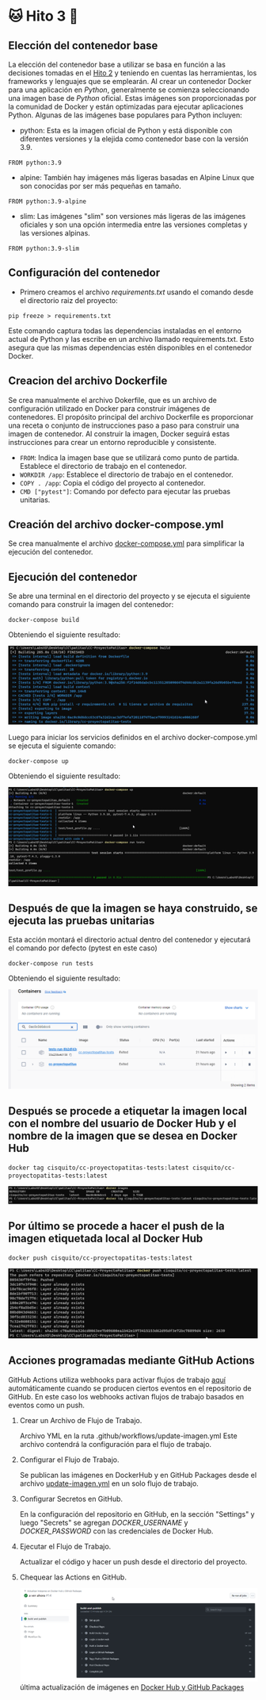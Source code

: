 # :cat: Hito 3 :dog:

## Elección del contenedor base

La elección del contenedor base a utilizar se basa en función a las decisiones tomadas en el [Hito 2](./../hito2/hito2.md) y teniendo en cuentas las herramientas, los frameworks y lenguajes que se emplearán. Al crear un contenedor Docker para una aplicación en _Python_, generalmente se comienza seleccionando una imagen base de _Python_ oficial. Estas imágenes son proporcionadas por la comunidad de Docker y están optimizadas para ejecutar aplicaciones Python. Algunas de las imágenes base populares para Python incluyen:

- python: Esta es la imagen oficial de Python y está disponible con diferentes versiones y la elejida como contenedor base con la versión 3.9.

```text
FROM python:3.9
```

- alpine: También hay imágenes más ligeras basadas en Alpine Linux que son conocidas por ser más pequeñas en tamaño.

```text
FROM python:3.9-alpine
```

- slim: Las imágenes "slim" son versiones más ligeras de las imágenes oficiales y son una opción intermedia entre las versiones completas y las versiones alpinas.

```text
FROM python:3.9-slim
```

## Configuración del contenedor

- Primero creamos el archivo _requirements.txt_ usando el comando desde el directorio raiz del proyecto:

```text
pip freeze > requirements.txt
```

Este comando captura todas las dependencias instaladas en el entorno actual de Python y las escribe en un archivo llamado requirements.txt. Esto asegura que las mismas dependencias estén disponibles en el contenedor Docker.

## Creacion del archivo Dockerfile

Se crea manualmente el archivo Dokerfile, que es un archivo de configuración utilizado en Docker para construir imágenes de contenedores. El propósito principal del archivo Dockerfile es proporcionar una receta o conjunto de instrucciones paso a paso para construir una imagen de contenedor. Al construir la imagen, Docker seguirá estas instrucciones para crear un entorno reproducible y consistente.

- `FROM`: Indica la imagen base que se utilizará como punto de partida. Establece el directorio de trabajo en el contenedor.
- `WORKDIR /app`: Establece el directorio de trabajo en el contenedor.
- `COPY . /app`: Copia el código del proyecto al contenedor.
- `CMD ["pytest"]`: Comando por defecto para ejecutar las pruebas unitarias.

## Creación del archivo docker-compose.yml

Se crea manualmente el archivo [docker-compose.yml](https://github.com/faguilera1952/CC-ProyectoPatitas/blob/main/docker-compose.yml) para simplificar la ejecución del contenedor.

## Ejecución del contenedor

Se abre una terminal en el directorio del proyecto y se ejecuta el siguiente comando para construir la imagen del contenedor:

```text
docker-compose build
```

Obteniendo el siguiente resultado:

![docker build](/docs/img/docker_1.png)

Luego para iniciar los servicios definidos en el archivo docker-compose.yml se ejecuta el siguiente comando:

```text
docker-compose up
```

Obteniendo el siguiente resultado:

![docker up](/docs/img/docker_2.png)

## Después de que la imagen se haya construido, se ejecuta las pruebas unitarias

Esta acción montará el directorio actual dentro del contenedor y ejecutará el comando por defecto (pytest en este caso)

```text
docker-compose run tests
```

Obteniendo el siguiente resultado:

![docker tests](/docs/img/docker_3.png)

## Después se procede a etiquetar la imagen local con el nombre del usuario de Docker Hub y el nombre de la imagen que se desea en Docker Hub

```text
docker tag cisquito/cc-proyectopatitas-tests:latest cisquito/cc-proyectopatitas-tests:latest
```

![docker tag](/docs/img/docker_4.png)

## Por último se procede a hacer el push de la imagen etiquetada local al Docker Hub

```text
docker push cisquito/cc-proyectopatitas-tests:latest
```

![docker push](/docs/img/docker_5.png)

## Acciones programadas mediante GitHub Actions

GitHub Actions utiliza webhooks para activar flujos de trabajo [aquí](https://github.com/faguilera1952/CC-ProyectoPatitas/blob/main/.github/workflows/update-imagen.yml) automáticamente cuando se producen ciertos eventos en el repositorio de GitHub. En este caso los webhooks activan flujos de trabajo basados en eventos como un push.

1. Crear un Archivo de Flujo de Trabajo.

    Archivo YML en la ruta .github/workflows/update-imagen.yml Este archivo contendrá la configuración para el flujo de trabajo.

2. Configurar el Flujo de Trabajo.

    Se publican las imágenes en DockerHub y en GitHub Packages desde el archivo [update-imagen.yml](https://github.com/faguilera1952/CC-ProyectoPatitas/blob/main/.github/workflows/update-imagen.yml) en un solo flujo de trabajo.

3. Configurar Secretos en GitHub.

    En la configuración del repositorio en GitHub, en la sección "Settings" y luego "Secrets" se agregan _DOCKER_USERNAME_ y _DOCKER_PASSWORD_ con las credenciales de Docker Hub.

4. Ejecutar el Flujo de Trabajo.

    Actualizar el código y hacer un push desde el directorio del proyecto.

5. Chequear las Actions en GitHub.  

    ![GitHub Actions](/docs/img/docker_6.png)
última actualización de imágenes en [Docker Hub y GitHub Packages](https://github.com/faguilera1952/CC-ProyectoPatitas/actions/runs/7266340552/job/19797897834)
